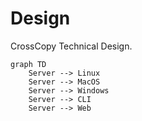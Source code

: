 # Design

CrossCopy Technical Design.

```mermaid
graph TD
    Server --> Linux
    Server --> MacOS
    Server --> Windows
    Server --> CLI
    Server --> Web
```
